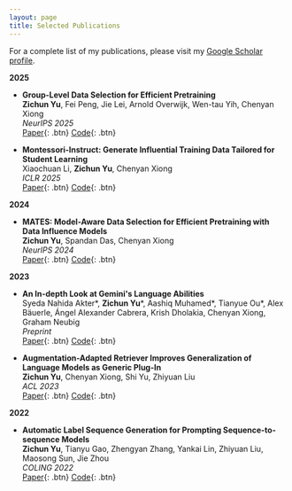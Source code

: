 ```yaml
---
layout: page
title: Selected Publications
---
```


For a complete list of my publications, please visit my <a href="https://scholar.google.com/citations?user=wWkTkocAAAAJ&hl=en&oi=ao" target="_blank">Google Scholar profile</a>.
<br />

**2025**

- **Group-Level Data Selection for Efficient Pretraining**  
  **Zichun Yu**, Fei Peng, Jie Lei, Arnold Overwijk, Wen-tau Yih, Chenyan Xiong  
  _NeurIPS 2025_  
  [Paper](https://arxiv.org/pdf/2502.14709){: .btn}
  [Code](https://github.com/facebookresearch/Group-MATES){: .btn}

- **Montessori-Instruct: Generate Influential Training Data Tailored for Student Learning**  
  Xiaochuan Li, **Zichun Yu**, Chenyan Xiong  
  _ICLR 2025_  
  [Paper](https://arxiv.org/pdf/2410.14208){: .btn}
  [Code](https://github.com/cxcscmu/Montessori-Instruct){: .btn}

**2024**

- **MATES: Model-Aware Data Selection for Efficient Pretraining with Data Influence Models**  
  **Zichun Yu**, Spandan Das, Chenyan Xiong  
  _NeurIPS 2024_  
  [Paper](https://arxiv.org/pdf/2406.06046){: .btn}
  [Code](https://github.com/cxcscmu/MATES){: .btn}

**2023**

- **An In-depth Look at Gemini's Language Abilities**  
  Syeda Nahida Akter\*, **Zichun Yu**\*, Aashiq Muhamed\*, Tianyue Ou\*, Alex Bäuerle, Ángel Alexander Cabrera, Krish Dholakia, Chenyan Xiong, Graham Neubig  
  _Preprint_  
  [Paper](https://arxiv.org/pdf/2312.11444.pdf){: .btn}
  [Code](https://github.com/neulab/gemini-benchmark){: .btn}

- **Augmentation-Adapted Retriever Improves Generalization of Language Models as Generic Plug-In**  
  **Zichun Yu**, Chenyan Xiong, Shi Yu, Zhiyuan Liu  
  _ACL 2023_  
  [Paper](https://arxiv.org/pdf/2305.17331.pdf){: .btn}
  [Code](https://github.com/OpenMatch/Augmentation-Adapted-Retriever){: .btn}

**2022**

- **Automatic Label Sequence Generation for Prompting Sequence-to-sequence Models**  
  **Zichun Yu**, Tianyu Gao, Zhengyan Zhang, Yankai Lin, Zhiyuan Liu, Maosong Sun, Jie Zhou  
  _COLING 2022_  
  [Paper](https://arxiv.org/pdf/2209.09401.pdf){: .btn}
  [Code](https://github.com/thunlp/Seq2Seq-Prompt){: .btn}

<!--
**Non-refereed project reports:**

note 2 spaces

<br />  -->
